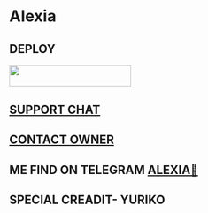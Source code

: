 # Alexia
## DEPLOY
<p align="left"><a href="https://heroku.com/deploy?template=https://github.com/Sumans11/Alexia"> <img src="https://img.shields.io/badge/Deploy%20To%20Heroku-yellow?style=for-the-badge&logo=heroku" width="220" height="38.45"/></a></p>

## [SUPPORT CHAT](https://t.me/Alexia_support)

## [CONTACT OWNER](https://t.me/saur12p)

## ME FIND ON TELEGRAM [ALEXIA🤗](https://t.me/Alexia_x_robot)





























## SPECIAL CREADIT- YURIKO
